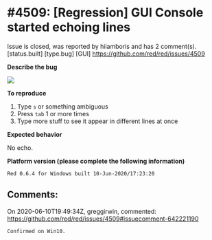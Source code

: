 
#4509: [Regression] GUI Console started echoing lines
================================================================================
Issue is closed, was reported by hiiamboris and has 2 comment(s).
[status.built] [type.bug] [GUI]
<https://github.com/red/red/issues/4509>

**Describe the bug**

![](https://i.gyazo.com/1cf22db4a3af615606f3685708bd9216.gif)

**To reproduce**
1. Type `s` or something ambiguous
2. Press `tab` 1 or more times
3. Type more stuff to see it appear in different lines at once

**Expected behavior**

No echo.

**Platform version (please complete the following information)**
```
Red 0.6.4 for Windows built 10-Jun-2020/17:23:20
```



Comments:
--------------------------------------------------------------------------------

On 2020-06-10T19:49:34Z, greggirwin, commented:
<https://github.com/red/red/issues/4509#issuecomment-642221190>

    Confirmed on Win10.

